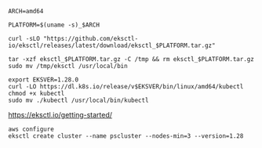 ```
ARCH=amd64
```

```
PLATFORM=$(uname -s)_$ARCH
```

```
curl -sLO "https://github.com/eksctl-io/eksctl/releases/latest/download/eksctl_$PLATFORM.tar.gz"
```

```
tar -xzf eksctl_$PLATFORM.tar.gz -C /tmp && rm eksctl_$PLATFORM.tar.gz
sudo mv /tmp/eksctl /usr/local/bin
```

```
export EKSVER=1.28.0
curl -LO https://dl.k8s.io/release/v$EKSVER/bin/linux/amd64/kubectl
chmod +x kubectl
sudo mv ./kubectl /usr/local/bin/kubectl
```

https://eksctl.io/getting-started/

```
aws configure
eksctl create cluster --name pscluster --nodes-min=3 --version=1.28
```
